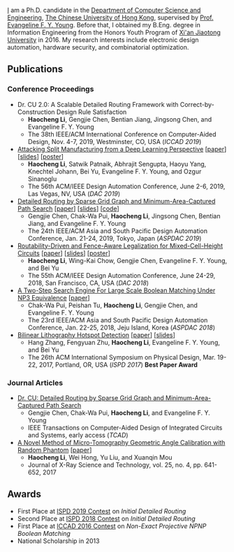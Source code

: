 [I](/assets/docs/cv.pdf) am a Ph.D. candidate
in the [Department of Computer Science and Engineering](https://www.cse.cuhk.edu.hk),
[The Chinese University of Hong Kong](http://www.cuhk.edu.hk),
supervised by [Prof. Evangeline F. Y. Young](http://www.cse.cuhk.edu.hk/~fyyoung/).
Before that,
I obtained my B.Eng. degree in Information Engineering from the Honors Youth Program of
[Xi'an Jiaotong University](http://www.xjtu.edu.cn/) in 2016.
My research interests include electronic design automation, hardware security, and combinatorial optimization.

## Publications
### Conference Proceedings
* Dr. CU 2.0: A Scalable Detailed Routing Framework with Correct-by-Construction Design Rule Satisfaction
  * **Haocheng Li**, Gengjie Chen, Bentian Jiang, Jingsong Chen, and Evangeline F. Y. Young
  * The 38th IEEE/ACM International Conference on Computer-Aided Design, Nov. 4-7, 2019, Westminster, CO, USA (*ICCAD 2019*)
* [Attacking Split Manufacturing from a Deep Learning Perspective](https://doi.org/10.1145/3316781.3317780)
  [[paper](/assets/docs/c5-dac2019-attackspm.pdf)]
  [[slides](/assets/docs/c5-dac2019-attackspm-slides.pdf)]
  [[poster](/assets/docs/c5-dac2019-attackspm-poster.pdf)]
  * **Haocheng Li**, Satwik Patnaik, Abhrajit Sengupta, Haoyu Yang, Knechtel Johann, Bei Yu, Evangeline F. Y. Young,
    and Ozgur Sinanoglu 
  * The 56th ACM/IEEE Design Automation Conference, June 2-6, 2019, Las Vegas, NV, USA (*DAC 2019*)
* [Detailed Routing by Sparse Grid Graph and Minimum-Area-Captured Path Search](https://doi.org/10.1145/3287624.3287678)
  [[paper](/assets/docs/c4-aspdac19-drcu.pdf)]
  [[slides](/assets/docs/c4-aspdac19-drcu-slides.pdf)]
  [[code](https://github.com/cuhk-eda/dr-cu)]
  * Gengjie Chen, Chak-Wa Pui, **Haocheng Li**, Jingsong Chen, Bentian Jiang, and Evangeline F. Y. Young
  * The 24th IEEE/ACM Asia and South Pacific Design Automation Conference, Jan. 21-24, 2019, Tokyo, Japan (*ASPDAC 2019*)
* [Routability-Driven and Fence-Aware Legalization for Mixed-Cell-Height Circuits](https://doi.org/10.1145/3195970.3196107)
  [[paper](/assets/docs/c3-dac18-ripplelg.pdf)]
  [[slides](/assets/docs/c3-dac18-ripplelg-slides.pdf)]
  [[poster](/assets/docs/c3-dac18-ripplelg-poster.pdf)]
  * **Haocheng Li**, Wing-Kai Chow, Gengjie Chen, Evangeline F. Y. Young, and Bei Yu
  * The 55th ACM/IEEE Design Automation Conference, June 24-29, 2018, San Francisco, CA, USA (*DAC 2018*)
* [A Two-Step Search Engine For Large Scale Boolean Matching Under NP3 Equivalence](https://doi.org/10.1109/ASPDAC.2018.8297387)
  [[paper](/assets/docs/c2-aspdac18-np3.pdf)]
  * Chak-Wa Pui, Peishan Tu, **Haocheng Li**, Gengjie Chen, and Evangeline F. Y. Young
  * The 23rd IEEE/ACM Asia and South Pacific Design Automation Conference, Jan. 22-25, 2018, Jeju Island, Korea
    (*ASPDAC 2018*)
* [Bilinear Lithography Hotspot Detection](http://dx.doi.org/10.1145/3036669.3036673)
  [[paper](/assets/docs/c1-ispd17-hsd.pdf)]
  [[slides](/assets/docs/c1-ispd17-hsd-slides.pdf)]
  * Hang Zhang, Fengyuan Zhu, **Haocheng Li**, Evangeline F. Y. Young, and Bei Yu
  * The 26th ACM International Symposium on Physical Design, Mar. 19-22, 2017, Portland, OR, USA (*ISPD 2017*)
    **Best Paper Award**

### Journal Articles
* [Dr. CU: Detailed Routing by Sparse Grid Graph and Minimum-Area-Captured Path Search](https://doi.org/10.1109/TCAD.2019.2927542)
  * Gengjie Chen, Chak-Wa Pui, **Haocheng Li**, and Evangeline F. Y. Young
  * IEEE Transactions on Computer-Aided Design of Integrated Circuits and Systems, early access (*TCAD*)
* [A Novel Method of Micro-Tomography Geometric Angle Calibration with Random Phantom](https://content.iospress.com/articles/journal-of-x-ray-science-and-technology/xst16178)
[[paper](/assets/docs/j1-xst17-cbct.pdf)]
  * **Haocheng Li**, Wei Hong, Yu Liu, and Xuanqin Mou
  * Journal of X-Ray Science and Technology, vol. 25, no. 4, pp. 641-652, 2017

## Awards
* First Place at [ISPD 2019 Contest](http://www.ispd.cc/contests/19) on *Initial Detailed Routing*
* Second Place at [ISPD 2018 Contest](http://www.ispd.cc/contests/18) on *Initial Detailed Routing*
* First Place at [ICCAD 2016 Contest](http://cad-contest-2016.el.cycu.edu.tw/CAD-contest-at-ICCAD2016) on *Non-Exact Projective NPNP Boolean Matching*
* National Scholarship in 2013
